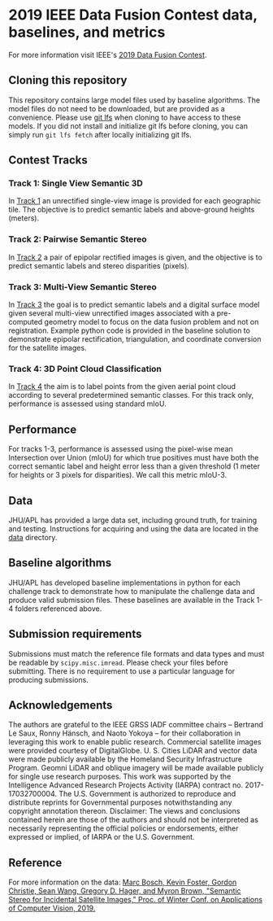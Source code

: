 # 2019 IEEE Data Fusion Contest data, baselines, and metrics
For more information visit IEEE's [2019 Data Fusion Contest](http://www.grss-ieee.org/community/technical-committees/data-fusion/2019-ieee-grss-data-fusion-contest/).

## Cloning this repository
This repository contains large model files used by baseline algorithms. The model files do not need to be downloaded, but are provided as a convenience. Please use [git lfs](https://git-lfs.github.com/) when cloning to have access to these models. If you did not install and initialize git lfs before cloning, you can simply run `git lfs fetch` after locally initializing git lfs.

## Contest Tracks
### Track 1: Single View Semantic 3D
In [Track 1](track1) an unrectified single-view image is provided for each geographic tile. The objective is to predict semantic labels and above-ground heights (meters).

### Track 2: Pairwise Semantic Stereo
In [Track 2](track2) a pair of epipolar rectified images is given, and the objective is to predict semantic labels and stereo disparities (pixels).

### Track 3: Multi-View Semantic Stereo
In [Track 3](track3) the goal is to predict semantic labels and a digital surface model given several multi-view unrectified images associated with a pre-computed geometry model to focus on the data fusion problem and not on registration. Example python code is provided in the baseline solution to demonstrate epipolar rectification, triangulation, and coordinate conversion for the satellite images.

### Track 4: 3D Point Cloud Classification
In [Track 4](track4) the aim is to label points from the given aerial point cloud according to several predetermined semantic classes. For this track only, performance is assessed using standard mIoU.

## Performance
For tracks 1-3, performance is assessed using the pixel-wise mean Intersection over Union (mIoU) for which true positives must have both the correct semantic label and height error less than a given threshold (1 meter for heights or 3 pixels for disparities). We call this metric mIoU-3.

## Data
JHU/APL has provided a large data set, including ground truth, for training and testing. Instructions for acquiring and using the data are located in the [data](data) directory.

## Baseline algorithms
JHU/APL has developed baseline implementations in python for each challenge track to demonstrate how to manipulate the challenge data and produce valid submission files. These baselines are available in the Track 1-4 folders referenced above.

## Submission requirements
Submissions must match the reference file formats and data types and must be readable by `scipy.misc.imread`. Please check your files before submitting. There is no requirement to use a particular language for producing submissions.

## Acknowledgements
The authors are grateful to the IEEE GRSS IADF committee chairs – Bertrand Le Saux, Ronny Hänsch, and Naoto Yokoya – for their collaboration in leveraging this work to enable public research. Commercial satellite images were provided courtesy of DigitalGlobe. U. S. Cities LiDAR and vector data were made publicly available by the Homeland Security Infrastructure Program. Geomni LiDAR and oblique imagery will be made available publicly for single use research purposes. This work was supported by the Intelligence Advanced Research Projects Activity (IARPA) contract no. 2017-17032700004. The U.S. Government is authorized to reproduce and distribute reprints for Governmental purposes notwithstanding any copyright annotation thereon. Disclaimer: The views and conclusions contained herein are those of the authors and should not be interpreted as necessarily representing the official policies or endorsements, either expressed or implied, of IARPA or the U.S. Government.

## Reference
For more information on the data:
[Marc Bosch, Kevin Foster, Gordon Christie, Sean Wang, Gregory D. Hager, and Myron Brown, "Semantic Stereo for Incidental Satellite Images," Proc. of Winter Conf. on Applications of Computer Vision, 2019.](https://arxiv.org/abs/1811.08739)


